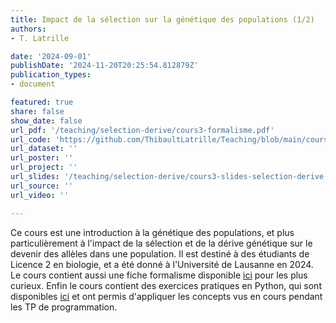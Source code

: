 ```yaml
---
title: Impact de la sélection sur la génétique des populations (1/2)
authors:
- T. Latrille

date: '2024-09-01'
publishDate: '2024-11-20T20:25:54.812879Z'
publication_types:
- document

featured: true
share: false
show_date: false
url_pdf: '/teaching/selection-derive/cours3-formalisme.pdf'
url_code: 'https://github.com/ThibaultLatrille/Teaching/blob/main/cours-selection-derive-notebook.ipynb'
url_dataset: ''
url_poster: ''
url_project: ''
url_slides: '/teaching/selection-derive/cours3-slides-selection-derive.pdf'
url_source: ''
url_video: ''

---
```


Ce cours est une introduction à la génétique des populations, et plus particulièrement à l'impact de la sélection et de la dérive génétique sur le devenir des allèles dans une population.
Il est destiné à des étudiants de Licence 2 en biologie, et a été donné à l'Université de Lausanne en 2024.
Le cours contient aussi une fiche formalisme disponible [ici](/teaching/selection-derive/cours3-formalisme.pdf) pour les plus curieux.
Enfin le cours contient des exercices pratiques en Python, qui sont disponibles [ici](/teaching/selection-derive/cours3-notebook.ipynb) et ont permis d'appliquer les concepts vus en cours pendant les TP de programmation.